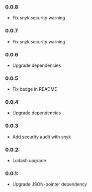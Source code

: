 ### 0.0.8
- Fix snyk security warning

### 0.0.7
- Fix snyk security warning

### 0.0.6
- Upgrade dependencies

### 0.0.5
- Fix badge in README

### 0.0.4
- Upgrade dependencies

### 0.0.3
- Add security audit with snyk

### 0.0.2:
- Lodash upgrade

### 0.0.1:
- Upgrade JSON-pointer dependency
